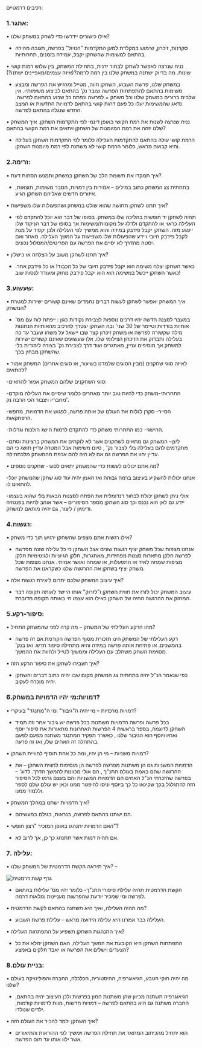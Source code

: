 רכיבים דרמטיים:

### 1.אתגר:

•	אילו כישורים יידרשו כדי לשחק במשחק שלנו?

-	סקרנות, זיכרון, שימוש במקלדת למען התקדמות "הטיול" בפרשה, תגובה מהירה בהתאם למשימות שהשחקן יקבל, עמידה בזמנים, תחרותיות.
  
•	נניח שנרצה לאפשר לשחקן לבחור ידנית, בתחילת המשחק, בין שלוש רמות קושי שונות. מה בדיוק ישתנה במשחק שלנו בין רמה לרמה?(איזה עצמים/מאפיינים ישתנו?)

-	במשחק שלנו, פרשת השבוע, השחקן חווה, מטייל ומרגיש את הפרשה ומבצע משימות בהתאם להתפתחות הפרשה וצובר נק' בהתאם לביצוע משימותיו. אין שלבים ברורים במשחק שלנו וכל משחק = לפרשה ונפתח כל שבוע בהתאם לפרשה. נדאג שהמשימות יעלו כל פעם דרגת קושי בהתאם לדמויות החדשות או המצב החדש שנגלה בהתאם לפרשה. 

•	נניח שנרצה לשנות את רמת הקושי באופן דינמי לפי התקדמות השחקן. איך המשחק שלנו יזהה את רמת המיומנות של השחקן ויתאים את רמת הקושי בהתאם?

-	הרמת קושי עולה בהתאם להתקדמות העלילה כלומר לפי התקדמות השחקן בעלילה והיא קבועה מראש, כלומר הרמת קושי לא משתנה לפי רמת מיומנות השחקן.

### 2.זרימה:

•	איך תמקדו את תשומת הלב של השחקן במשחק ותמנעו הסחות דעת?

-	בתחתית צג המשחק כתוב במילים – אמירות בין דמויות, הסבר משימות, תוצאות, איזורים חדשים שאליהם השחקן הגיע.
  
•	איך תתנו לשחקן תחושה שהוא שולט במשחק ושהפעולות שלו משפיעות?

-	תהיה לשחקן יד חופשית בהליכה שלו במשחק. בסופו של דבר הוא יוכל להתקדם לפי העלילה כראוי או להתקדם ולדלג על מקומות/משימות אך בסופו של דבר הניקוד שלו ייפגע מזה. השחקן יקבל פידבק במידה והוא ממשיך לפי העלילה ולכן יקפיד על מנת לקבל פידבק חיובי ויידע שהפעולות שלו משפיעות על המשך העלילה. מאחר ואם יסטה מהדרך לא יסיים את הפרשה עם הפריטים/המסלול נכונים.
  
•	איך תתנו לשחקן משוב על הצלחה או כישלון?

- כאשר השחקן יצלח משימה הוא יקבל פידבק חיובי של כל הכבוד! או כל פידבק אחר. כאשר השחקן ייכשל במשימה הוא הוא יקבל פידבק מחזק ומעודד לנסות שוב!
 
### 3.שעשוע:
  
•	איך המשחק יאפשר לשחקן לעשות דברים נחמדים שאינם קשורים ישירות למטרת המשחק?

-	במעבר לסצנה חדשה יהיו דרכים נוספות לצבירת נקודות כגון : ייפתח לוח עם מס' אותיות בודדות וטיימר של 30 שני' ובה השחקן יצטרך להרכיב מהאותיות הנתונות מילה שקשורה לפרשה או משחק זיכרון קצר שבו יישאל על משהו שעבר עד כה בעלילה ותבדוק את הזיכרון הצילומי שלו. אלו שעשועים שאינם קשורים ישירות למשחק אך מוסיפים עניין, מאתגרים ועוד דרך לצבירת נק' בצורה לימודית בלי שהשחקן מבחין בכך.
  
•	לאיזה סוגי שחקנים (מבין הסוגים שלמדנו בשיעור, או סוגים אחרים) המשחק אמור להתאים?

-סוגי השחקנים שלהם המשחק אמור להתאים:

-התחרותי-משחק כדי להיות טוב יותר מאחרים כלומר שיסיים את העלילה מוקדם מחבריו ויצבור הכי הרבה נק'.
  
-הסייר- סקרן לגלות את העולם של אותה פרשה, לפגוש את הדמויות, מחפש הרפתקאות.
  
-ההישגי- כמו התחרותי משחק כדי להתקדם לרמות הישג הולכות וגדלות.

-ליצן- המשחק גם מתאים לשחקנים אשר לא לוקחים את המשחק ברצינות וסתם מתקדמים להם בעלילה בלי לצבור נק' , סיום משימות אבל המטרה עדיין תושג כי הם עדיין יחוו את הפרשה גם אם לא היה להם אכפת מהמשחק מלכתחילה.

•	מה אתם יכולים לעשות כדי שהמשחק יתאים לסוגי- שחקנים נוספים?

-אנחנו יכולות להשקיע בעיצוב ברמה גבוהה ואז האמן יהיה עוד סוג שחקן שהמשחק יוכל להתאים לו.
  
-אולי ניתן לשחקן יכולת לבחור רנדומלית את הפתח לסצנות הבאות בלי שהוא בעצמו יידע גם לאן הוא נכנס וכך סוג השחקן מספר הסיפורים – אשר אוהב לחיות בפנטזיה ודימיון / ליצור, גם יהיה מותאם למשחק.
  
### 4.רגשות:
 	
•	אילו רגשות אתם מצפים שהשחקן ירגיש תוך כדי משחק?

-	אנחנו מצפות שכל משחק יציף רגשות שונים אצל השחקן כי כל עלילה שונה מפרשה לפרשה חלקן מתארות סצנות מפחידות, מאתגרות, חלקן הגיוניות ולגיטימיות חלקן מציפות שמחה לאיד או התפעלות, או שמחה ואושר אמיתי. אנחנו מצפות שכל משחק יציף בשחקן את ההרגשה שלנו כשקראנו את הפרשה.
  
•	איך עיצוב המשחק שלכם יתרום ליצירת רגשות אלה?

- עיצוב המשחק יכול לזרז את חווית השחקן ו"לזרוק" אותו היישר לאותה תקופה דבר המחזק את ההרגשה החיה של השחקן כאילו הוא עצמו חי באותה תקופה מדוברת.
  
### 5.סיפור-רקע:
  
•	מהו הרקע העלילתי של המשחק – מה קרה לפני שהמשחק התחיל?

-	רקע העלילתי של המשחק הינו תזכורת מסוף הפרשה הקודמת אם זה פרשה בהמשכים. או פתיחת אותה פרשה במידה והיא מתחילה סיפור חדש. ואז בנק' מסוימת השחק משתלב עם העלילה וממשיך לטייל ולחוות את ההמשך.
  
•	איך תעבירו לשחקן את סיפור הרקע הזה?

- כפי שנאמר הנ"ל יהיה בתחתית צג המשחק מקום שבו יהיה כתוב דברים והשחקן יהיה מוכרח לעקוב.
  
### 6.דמויות:מי יהיו הדמויות במשחק?
  
•	דמויות מרכזיות – מי יהיה ה"גיבור" ומי ה"מתנגד" בעיקרי?

-	בכל פרשה ופרשה הדמויות משתנות בכל פרשה יש גיבור אחר וזה תמיד השחקן.לדוגמה, בספר בראשית 4 הפרשות האחרונות מתאורות את סיפור יוסף ואחיו ויוסף הוא הגיבור שלנו , כאשרר תפקיד המתנגד משתנה מפעם לפעם בהתחלה זה האחים שלו, ואז זה פרעה.
  
•	דמויות משניות – מי הן יהיו, ומה כל אחת תוסיף לחוויית השחקן?

-	הדמויות המשניות גם הן משתנות מפרשה לפרשה הן מוסיפות לחווית השחקן – את ההרגשה שהם באמת בעולם התנ"ך , הם אולי מכוונות להמשך הדרך. לדוג' – בפרשה שהזכרתי הנ"ל האחים הם הדמויות המשניות והם בעצם גרמו לכל הסיפור הזה להתגלגל בכך שקינאו כל כך ביוסף וניסו להיפטר ממנו וכאן יש עולם שלם לספר וללמוד ממנו.
  
•	איך הדמויות ישתנו במהלך המשחק?

-	הם ישתנו בהתאם לפרשה, בנראות, בגילם במעשיהם.
  
•	האם הדמויות יתנהגו באופן המזכיר "רצון חופשי"?

-	אם תהיה דמות אשר תתנהג כך כן, אך לרוב לא.
  
### 7. עלילה:
 	
•	איך תיראה הקשת הדרמטית של המשחק שלנו? – 

![גרף קשת דרמטית](https://github.com/game-devcourse/Parashat_Hashavua/assets/86705118/21d21ee1-d256-4868-93e3-1d782fe34735)


-	הקשת הדרמטית תהיה עלילת סיפורי התנ"ך- כלומר יהיו מס' עלילות בהתאם לפרשה ומי שמכיר יודעת שהפרשות מעניינות ומלאות דרמה.
  
•	מה תהיה העלילה, ואיך היא תשתנה בהתאם לקשת הדרמטית?

-	העלילה כבר אמרנו היא עלילה הידועה מראש – עלילת פרשת השבוע.
  
•	איך התנהגות השחקן תשפיע על התפתחות העלילה?

-  התפתחות השחקן היא הקובעת את המשך העלילה, האם השחקן ימלא את כל הצעדים וישלים את הפרשה או יאבד חלקים באמצע?
  
### 8.בניית עולם:

•	מה יהיה חוקי הטבע, הגיאוגרפיה, ההיסטוריה, הכלכלה, החברה והפוליטיקה בעולם שלנו?

-	הגיאוגרפיה תשתנה מכיוון שהן משתנות המון בפרשות ולכן העיצוב יהיה בהתאם, החברה משתנה גם היא בהתאם לפרשה – דמויות חדשות, מוות לדמויות קודמות, ילדים שנולדו.
  
•	איך השחקן ילמד להכיר את העולם הזה?

-	הוא יתחיל מהכיתוב המתאר את תחילת הפרשה וימשיך לפי ההוראות והתיאורים אשר ילוו אותו עד תום הפרשה.

